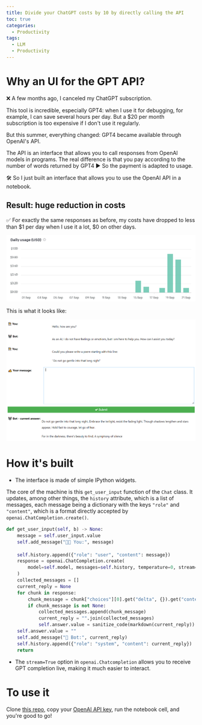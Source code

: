 ```yaml
---
title: Divide your ChatGPT costs by 10 by directly calling the API
toc: true
categories:
  - Productivity
tags:
  - LLM
  - Productivity
---
```


# Why an UI for the GPT API?

❌ A few months ago, I canceled my ChatGPT subscription.

This tool is incredible, especially GPT4: when I use it for debugging, for example, I can save several hours per day. But a $20 per month subscription is too expensive if I don't use it regularly.

But this summer, everything changed: GPT4 became available through OpenAI's API.

The API is an interface that allows you to call responses from OpenAI models in programs.
The real difference is that you pay according to the number of words returned by GPT4 ▶ So the payment is adapted to usage.

🛠 So I just built an interface that allows you to use the OpenAI API in a notebook.

## Result: huge reduction in costs

✅ For exactly the same responses as before, my costs have dropped to less than $1 per day when I use it a lot, $0 on other days.

<img src="/assets/images/2023-09-23-an-ui-for-gpt-api/usage.png">

This is what it looks like:

<img src="/assets/images/2023-09-23-an-ui-for-gpt-api/ui.png">

# How it\'s built

- The interface is made of simple IPython widgets.

The core of the machine is this `get_user_input` function of the `Chat` class. It updates, among other things, the `history` attribute, which is a list of messages, each message being a dictionary with the keys `"role"` and `"content"`, which is a format directly accepted by `openai.ChatCompletion.create()`.

```python
def get_user_input(self, b) -> None:
    message = self.user_input.value
    self.add_message("👨‍🚀 You:", message)

    self.history.append({"role": "user", "content": message})
    response = openai.ChatCompletion.create(
        model=self.model, messages=self.history, temperature=0, stream=True
    )
    collected_messages = []
    current_reply = None
    for chunk in response:
        chunk_message = chunk["choices"][0].get("delta", {}).get("content")
        if chunk_message is not None:
            collected_messages.append(chunk_message)
            current_reply = "".join(collected_messages)
            self.answer.value = sanitize_code(markdown(current_reply))
    self.answer.value = ""
    self.add_message("🤖 Bot:", current_reply)
    self.history.append({"role": "system", "content": current_reply})
    return
```

- The `stream=True` option in `openai.Chatcompletion` allows you to receive GPT completion live, making it much easier to interact.

# To use it

Clone [this repo](https://github.com/A-Roucher/gpt_api_ui), copy your [OpenAI API key](https://platform.openai.com/account/api-keys), run the notebook cell, and you're good to go!